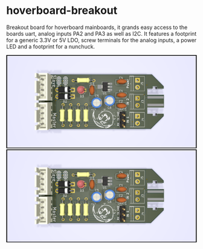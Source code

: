 # hoverboard-breakout

Breakout board for hoverboard mainboards, it grands easy access to the boards uart, analog inputs PA2 and PA3 as well as I2C. It features a footprint for a generic 3.3V or 5V LDO, 
screw terminals for the analog inputs, a power LED and a footprint for a nunchuck. 

![Frontview](https://raw.githubusercontent.com/Jan--Henrik/hoverboard-breakout/master/hoverboard-breakout-front.png)
![Backview](https://raw.githubusercontent.com/Jan--Henrik/hoverboard-breakout/master/hoverboard-breakout-front.png)

